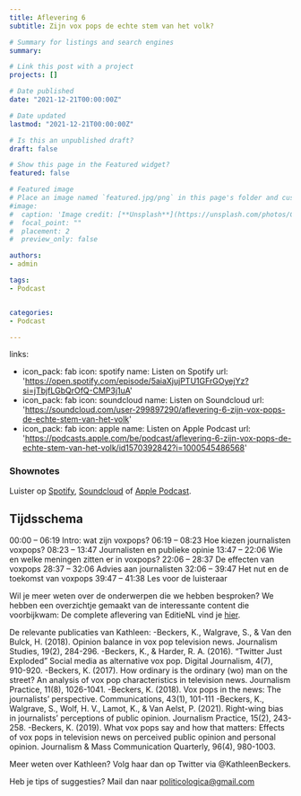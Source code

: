 ```yaml
---
title: Aflevering 6 
subtitle: Zijn vox pops de echte stem van het volk?

# Summary for listings and search engines
summary: 

# Link this post with a project
projects: []

# Date published
date: "2021-12-21T00:00:00Z"

# Date updated
lastmod: "2021-12-21T00:00:00Z"

# Is this an unpublished draft?
draft: false

# Show this page in the Featured widget?
featured: false

# Featured image
# Place an image named `featured.jpg/png` in this page's folder and customize its options here.
#image:
#  caption: 'Image credit: [**Unsplash**](https://unsplash.com/photos/CpkOjOcXdUY)'
#  focal_point: ""
#  placement: 2
#  preview_only: false

authors:
- admin

tags:
- Podcast


categories:
- Podcast

---
```


links:
  - icon_pack: fab
    icon: spotify
    name: Listen on Spotify
    url: 'https://open.spotify.com/episode/5aiaXjujPTU1GFrGOyejYz?si=jTbjfLGbQrOfQ-CMP3j1uA'
  - icon_pack: fab
    icon: soundcloud
    name: Listen on Soundcloud
    url: 'https://soundcloud.com/user-299897290/aflevering-6-zijn-vox-pops-de-echte-stem-van-het-volk'
 - icon_pack: fab
    icon: apple
    name: Listen on Apple Podcast
    url: 'https://podcasts.apple.com/be/podcast/aflevering-6-zijn-vox-pops-de-echte-stem-van-het-volk/id1570392842?i=1000545486568'
    
   

### Shownotes

Luister op [Spotify](https://open.spotify.com/episode/5aiaXjujPTU1GFrGOyejYz?si=jTbjfLGbQrOfQ-CMP3j1uA), [Soundcloud](https://soundcloud.com/user-299897290/aflevering-6-zijn-vox-pops-de-echte-stem-van-het-volk) of [Apple Podcast](https://podcasts.apple.com/be/podcast/aflevering-6-zijn-vox-pops-de-echte-stem-van-het-volk/id1570392842?i=1000545486568).

## Tijdsschema
00:00 – 06:19 Intro: wat zijn voxpops?
06:19 – 08:23 Hoe kiezen journalisten voxpops?
08:23 – 13:47 Journalisten en publieke opinie
13:47 – 22:06 Wie en welke meningen zitten er in voxpops?
22:06 – 28:37 De effecten van voxpops
28:37 – 32:06 Advies aan journalisten
32:06 – 39:47 Het nut en de toekomst van voxpops
39:47 – 41:38 Les voor de luisteraar

Wil je meer weten over de onderwerpen die we hebben besproken? We hebben een overzichtje gemaakt van de interessante content die voorbijkwam:
De complete aflevering van EditieNL vind je [hier](https://www.rtlnieuws.nl/editienl/artikel/5271250/coronapil-coronavirus-maatregelen-vaccin-weigeren).

De relevante publicaties van Kathleen:
-Beckers, K., Walgrave, S., & Van den Bulck, H. (2018). Opinion balance in vox pop television news. Journalism Studies, 19(2), 284-296.
-Beckers, K., & Harder, R. A. (2016). “Twitter Just Exploded” Social media as alternative vox pop. Digital Journalism, 4(7), 910-920.
-Beckers, K. (2017). How ordinary is the ordinary (wo) man on the street? An analysis of vox pop characteristics in television news. Journalism Practice, 11(8), 1026-1041.
-Beckers, K. (2018). Vox pops in the news: The journalists’ perspective. Communications, 43(1), 101-111
-Beckers, K., Walgrave, S., Wolf, H. V., Lamot, K., & Van Aelst, P. (2021). Right-wing bias in journalists’ perceptions of public opinion. Journalism Practice, 15(2), 243-258.
-Beckers, K. (2019). What vox pops say and how that matters: Effects of vox pops in television news on perceived public opinion and personal opinion. Journalism & Mass Communication Quarterly, 96(4), 980-1003.

Meer weten over Kathleen? Volg haar dan op Twitter via @KathleenBeckers.

Heb je tips of suggesties? Mail dan naar politicologica@gmail.com

